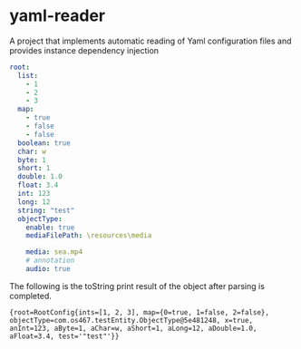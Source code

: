# yaml-reader
A project that implements automatic reading of Yaml configuration files and provides instance dependency injection


```yaml
root:
  list:
    - 1
    - 2
    - 3
  map:
    - true
    - false
    - false
  boolean: true
  char: w
  byte: 1
  short: 1
  double: 1.0
  float: 3.4
  int: 123
  long: 12
  string: "test"
  objectType:
    enable: true
    mediaFilePath: \resources\media

    media: sea.mp4
    # annotation
    audio: true

```

The following is the toString print result of the object after parsing is completed.

```
{root=RootConfig{ints=[1, 2, 3], map={0=true, 1=false, 2=false}, objectType=com.os467.testEntity.ObjectType@5e481248, x=true, anInt=123, aByte=1, aChar=w, aShort=1, aLong=12, aDouble=1.0, aFloat=3.4, test='"test"'}}
```
